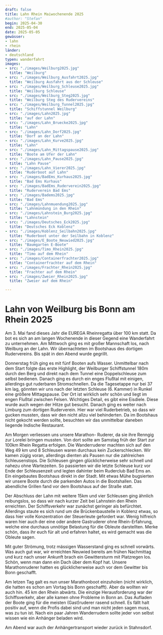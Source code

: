```yaml
---
draft: false
title: Lahn Rhein Maiwochenende 2025
#author: "Stefan"
begin: 2025-04-30
end: 2025-05-04
date: 2025-05-05
gewässer:
- lahn
- rhein
länder:
- deutschland
typen: wanderfahrt
images:
- src: "./images/Weilburg2025.jpg"
  title: "Weilburg"
- src: "./images/Weilburg_Ausfahrt2025.jpg"
  title: "Weilburg Ausfahrt aus der Schleuse"
- src: "./images/Weilburg_Schleuse2025.jpg"
  title: "Weilburg Schleuse"
- src: "./images/Weilburg_Steg2025.jpg"
  title: "Weilburg Steg des Rudervereins"
- src: "./images/Weilburg_Tunnel2025.jpg"
  title: "Schiffstunnel Weilburg"
- src: "./images/Lahn2025.jpg"
  title: "auf der Lahn"
- src: "./images/Lahn_Bruecke2025.jpg"
  title: "Lahn"
- src: "./images/Lahn_Dorf2025.jpg"
  title: "Dorf an der Lahn"
- src: "./images/Lahn_Kurve2025.jpg"
  title: "Lahn"
- src: "./images/Lahn_Mittagspause2025.jpg"
  title: "Boote am Ufer der Lahn"
- src: "./images/Lahn_Pause2025.jpg"
  title: "Lahn Pause"
- src: "./images/Lahn_Vierer2025.jpg"
  title: "Ruderboot auf Lahn"
- src: "./images/BadEms_Kurhaus2025.jpg"
  title: "Bad Ems Kurhaus"
- src: "./images/BadEms_Ruderverein2025.jpg"
  title: "Ruderverein Bad Ems"
- src: "./images/Badems2025.jpg"
  title: "Bad Ems"
- src: "./images/Lahnmuendung2025.jpg"
  title: "Lahnmündung in den Rhein"
- src: "./images/Lahnstein_Burg2025.jpg"
  title: "Lahnstein"
- src: "./images/Deutsches_Eck2025.jpg"
  title: "Deutsches Eck Koblenz"
- src: "./images/Koblenz_Seilbahn2025.jpg"
  title: "Ruderboot unter der Seilbahn in Koblenz"
- src: "./images/E_Boote_Neuwied2025.jpg"
  title: "Baumgarten E-Boote"
- src: "./images/Timo_Rhein2025.jpg"
  title: "Timo auf dem Rhein"
- src: "./images/Containerfrachter2025.jpg"
  title: "Containerfrachter auf dem Rhein"
- src: "./images/Frachter_Rhein2025.jpg"
  title: "Frachter auf dem Rhein"
- src: "./images/Zweier_Rhein2025.jpg"
  title: "Zweier auf dem Rhein"

---
```


# Lahn von Weilburg bis Bonn am Rhein 2025

Am 3. Mai fand dieses Jahr die EUREGA Rheinregatta über 100 km statt. Da bot es sich an am langen Wochenende in dieser Gegend eine Wanderfahrt zu unternehmen.
Am Mittwoch ging es mit großer Mannschaft los, nach Weilburg an der Lahn. 
Wir übernachteten im Bootshaus des dortigen Rudervereins. Bis spät in den Abend wurde gegrillt.

Donnerstag früh ging es mit fünf Booten aufs Wasser. Unmittelbar nach dem Start folgte das erste Highlight, der Weilburger Schiffstunnel 180m durch den Berg und direkt nach dem Tunnel eine Doppelschleuse zum selbst bedienen.
Danach ging es durch ein enges Flußtal mit einigen, allerdings gut ruderbaren Stromschnellen. Da die Tagesetappe nur bei 37 km lag, gönnten wir uns nach der letzten Schleuse (6. Kammer) in Runkel eine größere Mittagspause. Der Ort ist wirklich sehr schön und liegt im engen Flußtal zwischen Felsen. Wichtiges Detail, es gibt eine Eisdiele. Diese wurde auch wegen der Hitze gut besucht.
Danach ging es weiter nach Limburg zum dortigen Ruderverein. Hier war viel Ruderbetrieb, so dass wir gucken mussten, dass wir den nicht allzu viel behinderten.
Da im Bootshaus nicht gekocht werden sollte, besuchten wir das unmittelbar daneben liegende Indische Restaurant.

Am Morgen verliessen uns unsere Marathon- Ruderer, da sie ihre Renngig zur Lorelei bringen mussten. Von dort sollte am Samstag früh der Start zur 100km Rhein Regatta erfolgen.
Die Wanderruderer machten sich auf den Weg 49 km und 8 Schleusen waren durchaus kein Zuckerschlecken. Wir kamen zügig voran, allerdings dienten als Pausen nur die zahlreichen Schleusenstops. Die Schleusen gingen glücklicherweise sehr schnell und nahezu ohne Wartezeiten. So passierten wir die letzte Schleuse kurz vor Ende der Schleusenzeit und legten dahinter beim Ruderclub Bad Ems an.
Ein eingebautes Bootshaus direkt in der Stadt. Mit etwas Mühe bugsierten wir unsere Boote durch die parkenden Autos in die Bootshallen.
Das abendliche Grillen fand vor dem Bootshaus auf der Straße statt.

Der Abschluss der Lahn mit weitere 15km und vier Schleusen ging ähnlich reibungslos, so dass wir nach kurzer Zeit bei Lahnstein den Rhein erreichten.
Der Schiffsverkehr war zunächst geringer als befürchtet. Allerdings staute es sich rund um die Brückenbaustelle in Koblenz etwas, so dass hier volle Konzentration der Steuerleute gefordert war.
Wenig hilfreich waren hier auch der eine oder andere Gastruderer ohne Rhein-Erfahrung, welche eine durchaus unnötige Belastung für die Obleute darstellten. Merke schön, dass ihr euch für alt und erfahren haltet, es wird gemacht was die Obleute sagen.

Mit guter Strömung, trotz mässigen Wasserstand ging es schnell vorwärts. Was auch gut war, wir erreichten Neuwied bereits am frühen Nachmittag und kurz nach unser Ankunft brach ein Gewittersturm mit Platzregen los. Schön, wenn man dann ein Dach über dem Kopf hat.
Unsere Marathonruderer hatten es glücklicherweise auch vor dem Gewitter bis Bonn geschafft.

Am letzen Tag galt es nun unser Marathonboot einzuholen (nicht wirklich, die hatten es schon am Vortag bis Bonn geschafft). Aber da wollten wir auch hin. 45 km den Rhein abwärts. Die einzige Herausforderung war der Schiffsverkehr, aber alle kamen ohne Probleme in Bonn an.
Das Aufladen der Boote ging für die meisten (Gast)ruderer rasend schnell. Es fällt halt positiv auf, wenn die Profis dabei sind und man nicht jeden sagen muss, was zu tun ist. Nach ein paar Jahren Wanderrudern sollte jeder von selbst wissen wie ein Anhänger beladen wird.

Am Abend war auch der Anhängertransport wieder zurück in Stahnsdorf.

